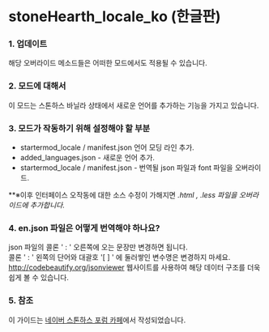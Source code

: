 stoneHearth_locale_ko (한글판)
========

### 1. 업데이트
해당 오버라이드 메소드들은 어떠한 모드에서도 적용될 수 있습니다.

### 2. 모드에 대해서
이 모드는 스톤하스 바닐라 상태에서 새로운 언어를 추가하는 기능을 가지고 있습니다.

### 3. 모드가 작동하기 위해 설정해야 할 부분

 * startermod_locale / manifest.json 언어 모딩 라인 추가.
 * added_languages.json - 새로운 언어 추가.
 * startermod_locale / manifest.json - 번역될 json 파일과 font 파일을 오버라이드.

**※이후 인터페이스 오작동에 대한 소스 수정이 가해지면 *.html , *.less 파일을 오버라이드에 추가합니다.**

### 4. en.json 파일은 어떻게 번역해야 하나요?
json 파일의 콜론 ' : ' 오른쪽에 오는 문장만 변경하면 됩니다.  <br>
콜론 ' : ' 왼쪽의 단어와  대괄호 '[ ] ' 에 둘러쌓인 변수명은 변경하지 마세요.<br>
http://codebeautify.org/jsonviewer  웹사이트를 사용하여 해당 데이터 구조를 더욱 쉽게 볼 수 있습니다.

### 5. 참조
이 가이드는 [네이버 스톤하스 포럼 카페](http://http://cafe.naver.com/stonehearth)에서 작성되었습니다.<br>
